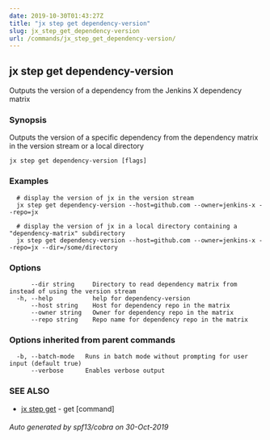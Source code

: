 ```yaml
---
date: 2019-10-30T01:43:27Z
title: "jx step get dependency-version"
slug: jx_step_get_dependency-version
url: /commands/jx_step_get_dependency-version/
---
```

## jx step get dependency-version

Outputs the version of a dependency from the Jenkins X dependency matrix

### Synopsis

Outputs the version of a specific dependency from the dependency matrix in the version stream or a local directory

```
jx step get dependency-version [flags]
```

### Examples

```
  # display the version of jx in the version stream
  jx step get dependency-version --host=github.com --owner=jenkins-x --repo=jx
  
  # display the version of jx in a local directory containing a "dependency-matrix" subdirectory
  jx step get dependency-version --host=github.com --owner=jenkins-x --repo=jx --dir=/some/directory
```

### Options

```
      --dir string     Directory to read dependency matrix from instead of using the version stream
  -h, --help           help for dependency-version
      --host string    Host for dependency repo in the matrix
      --owner string   Owner for dependency repo in the matrix
      --repo string    Repo name for dependency repo in the matrix
```

### Options inherited from parent commands

```
  -b, --batch-mode   Runs in batch mode without prompting for user input (default true)
      --verbose      Enables verbose output
```

### SEE ALSO

* [jx step get](/commands/jx_step_get/)	 - get [command]

###### Auto generated by spf13/cobra on 30-Oct-2019
